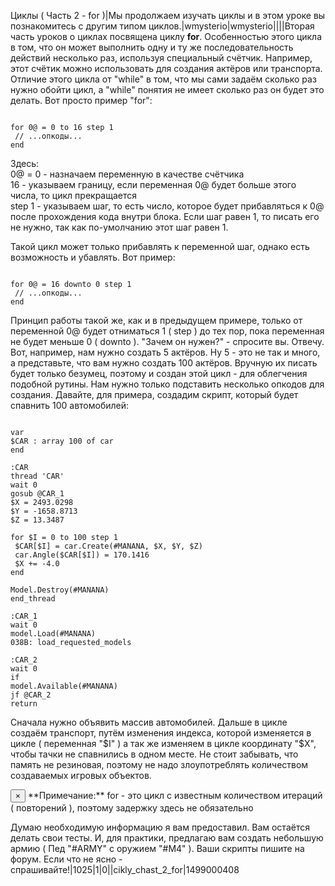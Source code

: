Циклы ( Часть 2 - for )|Мы продолжаем изучать циклы и в этом уроке вы познакомитесь с другим типом циклов.|wmysterio|wmysterio||||Вторая часть уроков о циклах посвящена циклу **for**. Особенностью этого цикла в том, что он может выполнить одну и ту же последовательность действий несколько раз, используя специальный счётчик. Например, этот счётик можно использовать для создания актёров или транспорта. Отличие этого цикла от "while" в том, что мы сами задаём сколько раз нужно обойти цикл, а "while" понятия не имеет сколько раз он будет это делать. Вот просто пример "for":


```

for 0@ = 0 to 16 step 1
 // ...опкоды...
end
```



<div class="panel panel-default">
 <div class="panel-body">
Здесь:<br>
0@ = 0 - назначаем переменную в качестве счётчика<br>
16 - указываем границу, если переменная 0@ будет больше этого числа, то цикл прекращается<br>
step 1 - указываем шаг, то есть число, которое будет прибавляться к 0@ после прохождения кода внутри блока. Если шаг равен 1, то писать его не нужно, так как по-умолчанию этот шаг равен 1.
 </div>
</div>

Такой цикл может только прибавлять к переменной шаг, однако есть возможность и убавлять. Вот пример:


```

for 0@ = 16 downto 0 step 1
 // ...опкоды...
end
```



Принцип работы такой же, как и в предыдущем примере, только от переменной 0@ будет отниматься 1 ( step ) до тех пор, пока переменная не будет меньше 0 ( downto ). "Зачем он нужен?" - спросите вы. Отвечу. Вот, например, нам нужно создать 5 актёров. Ну 5 - это не так и много, а представьте, что вам нужно создать 100 актёров. Вручную их писать будет только безумец, поэтому и создан этой цикл - для облегчения подобной рутины. Нам нужно только подставить несколько опкодов для создания. Давайте, для примера, создадим скрипт, который будет спавнить 100 автомобилей:


```

var
$CAR : array 100 of car
end

:CAR
thread 'CAR'
wait 0
gosub @CAR_1
$X = 2493.0298
$Y = -1658.8713
$Z = 13.3487

for $I = 0 to 100 step 1
 $CAR[$I] = car.Create(#MANANA, $X, $Y, $Z)
 car.Angle($CAR[$I]) = 170.1416
 $X += -4.0
end

Model.Destroy(#MANANA)
end_thread

:CAR_1
wait 0
model.Load(#MANANA)
038B: load_requested_models

:CAR_2
wait 0
if
model.Available(#MANANA)
jf @CAR_2
return
```



Сначала нужно объявить массив автомобилей. Дальше в цикле создаём транспорт, путём изменения индекса, которой изменяется в цикле ( переменная "$I" ) а так же изменяем в цикле координату "$X", чтобы тачки не спавнились в одном месте. Не стоит забывать, что память не резиновая, поэтому не надо злоупотреблять количеством создаваемых игровых объектов.

<div class="alert alert-warning alert-dismissible" role="alert">
 <button type="button" class="close" data-dismiss="alert" aria-label="Close"><span aria-hidden="true">&times;</span></button>
**Примечание:** for - это цикл с известным количеством итераций ( повторений ), поэтому задержку здесь не обязательно
</div>

Думаю необходимую информацию я вам предоставил. Вам остаётся делать свои тесты. И, для практики, предлагаю вам создать небольшую армию ( Пед "#ARMY" с оружием "#M4" ). Ваши скрипты пишите на форум. Если что не ясно - спрашивайте!|1025|1|0||cikly_chast_2_for|1499000408